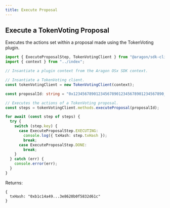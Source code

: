 ```yaml
---
title: Execute Proposal
---
```


## Execute a TokenVoting Proposal

Executes the actions set within a proposal made using the TokenVoting plugin.

```ts
import { ExecuteProposalStep, TokenVotingClient } from "@aragon/sdk-client";
import { context } from "../index";

// Insantiate a plugin context from the Aragon OSx SDK context.

// Insantiate a TokenVoting client.
const tokenVotingClient = new TokenVotingClient(context);

const proposalId: string = "0x1234567890123456789012345678901234567890_0x0";

// Executes the actions of a TokenVoting proposal.
const steps = tokenVotingClient.methods.executeProposal(proposalId);

for await (const step of steps) {
  try {
    switch (step.key) {
      case ExecuteProposalStep.EXECUTING:
        console.log({ txHash: step.txHash });
        break;
      case ExecuteProposalStep.DONE:
        break;
    }
  } catch (err) {
    console.error(err);
  }
}
```


Returns:
```tsx
{
  txHash: "0xb1c14a49...3e8620b0f5832d61c"
}
```